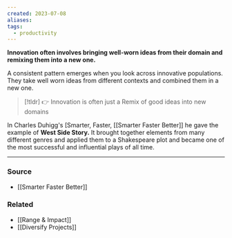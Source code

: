 ```yaml
---
created: 2023-07-08
aliases: 
tags:
  - productivity
---
```

**Innovation often involves bringing well-worn ideas from their domain and remixing them into a new one.**

A consistent pattern emerges when you look across innovative populations. They take well worn ideas from different contexts and combined them in a new one. 

> [!tldr] 👉 Innovation is often just a Remix of good ideas into new domains

In Charles Duhigg's [Smarter, Faster, [[Smarter Faster Better]] he gave the example of **West Side Story.** It brought together elements from many different genres and applied them to a Shakespeare plot and became one of the most successful and influential plays of all time.

---

### Source
- [[Smarter Faster Better]]

### Related
- [[Range & Impact]] 
- [[Diversify Projects]]